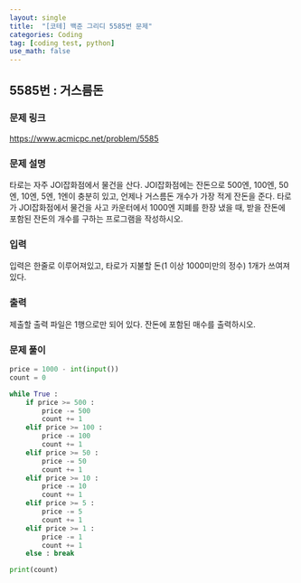 ```yaml
---
layout: single
title:  "[코테] 백준 그리디 5585번 문제"
categories: Coding
tag: [coding test, python]
use_math: false
---
```


## 5585번 : 거스름돈
### 문제 링크
<https://www.acmicpc.net/problem/5585>

### 문제 설명
타로는 자주 JOI잡화점에서 물건을 산다. JOI잡화점에는 잔돈으로 500엔, 100엔, 50엔, 10엔, 5엔, 1엔이 충분히 있고, 언제나 거스름돈 개수가 가장 적게 잔돈을 준다. 타로가 JOI잡화점에서 물건을 사고 카운터에서 1000엔 지폐를 한장 냈을 때, 받을 잔돈에 포함된 잔돈의 개수를 구하는 프로그램을 작성하시오.

### 입력
입력은 한줄로 이루어져있고, 타로가 지불할 돈(1 이상 1000미만의 정수) 1개가 쓰여져있다.

### 출력
제출할 출력 파일은 1행으로만 되어 있다. 잔돈에 포함된 매수를 출력하시오.

### 문제 풀이


```python
price = 1000 - int(input())
count = 0

while True : 
    if price >= 500 : 
        price -= 500
        count += 1
    elif price >= 100 : 
        price -= 100
        count += 1
    elif price >= 50 : 
        price -= 50
        count += 1
    elif price >= 10 :
        price -= 10
        count += 1
    elif price >= 5 :
        price -= 5
        count += 1
    elif price >= 1 :
        price -= 1
        count += 1
    else : break

print(count)
```
